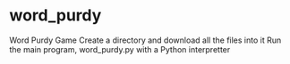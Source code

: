 # word_purdy
Word Purdy Game
Create a directory and download all the files into it
Run the main program, word_purdy.py with a Python interpretter 
